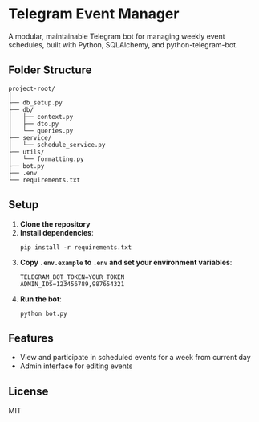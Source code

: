# Telegram Event Manager

A modular, maintainable Telegram bot for managing weekly event schedules, built with Python, SQLAlchemy, and python-telegram-bot.

## Folder Structure

```
project-root/
│
├── db_setup.py
├── db/
│   ├── context.py
│   ├── dto.py
│   └── queries.py
├── service/
│   └── schedule_service.py
├── utils/
│   └── formatting.py
├── bot.py
├── .env
└── requirements.txt
```

## Setup

1. **Clone the repository**
2. **Install dependencies**:
    ```
    pip install -r requirements.txt
    ```
3. **Copy `.env.example` to `.env` and set your environment variables**:
    ```
    TELEGRAM_BOT_TOKEN=YOUR_TOKEN
    ADMIN_IDS=123456789,987654321
    ```
4. **Run the bot**:
    ```
    python bot.py
    ```

## Features

- View and participate in scheduled events for a week from current day
- Admin interface for editing events

## License

MIT